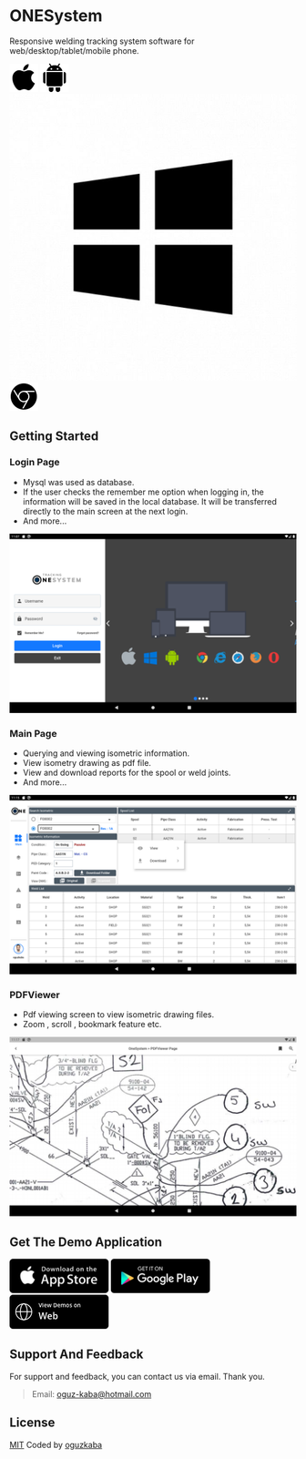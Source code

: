 # ONESystem

Responsive welding tracking system software for web/desktop/tablet/mobile phone.

<img src="assets/images/storepic/appleicon.png">   <img src="assets/images/storepic/androidicon.png">   <img src="assets/images/storepic/windowsicon.jpg">    <img src="assets/images/storepic/webicon.png">

## Getting Started

### Login Page
- Mysql was used as database.
- If the user checks the remember me option when logging in, the information will be saved in the local database. It will be transferred directly to the main screen at the next login.
- And more...

<img src="assets/screenShot/login.png">

### Main Page
- Querying and viewing isometric information.
- View isometry drawing as pdf file.
- View and download reports for the spool or weld joints.
- And more...
<img src="assets/screenShot/main.png">

### PDFViewer
- Pdf viewing screen to view isometric drawing files.
- Zoom , scroll , bookmark feature etc.

<img src="assets/screenShot/pdfviewer.png">

## Get The Demo Application
<img src="assets/images/storepic/appstore.png">   <img src="assets/images/storepic/googleplay.png">   <img src="assets/images/storepic/webdemo.png">

## Support And Feedback
For support and feedback, you can contact us via email. Thank you.
> Email: [oguz-kaba@hotmail.com](mailto:oguz-kaba@hotmail.com)

## License
[MIT](./LICENSE)
Coded by [oguzkaba](https://github.com/oguzkaba)
